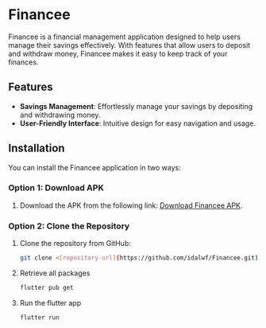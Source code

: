 # Financee

Financee is a financial management application designed to help users manage their savings effectively. With features that allow users to deposit and withdraw money, Financee makes it easy to keep track of your finances.

## Features

- **Savings Management**: Effortlessly manage your savings by depositing and withdrawing money.
- **User-Friendly Interface**: Intuitive design for easy navigation and usage.

## Installation

You can install the Financee application in two ways:

### Option 1: Download APK

1. Download the APK from the following link: [Download Financee APK](https://drive.google.com/drive/u/0/folders/10OIBT9TSkgVN_pAlOPkh7j--fpqNdXa8).

### Option 2: Clone the Repository

1. Clone the repository from GitHub:
   ```bash
   git clone <[repository-url](https://github.com/idalwf/Financee.git)>
2. Retrieve all packages
   ```bash
   flutter pub get
3. Run the flutter app
   ```bash
   flutter run

